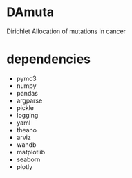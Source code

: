 # DAmuta
Dirichlet Allocation of mutations in cancer 

# dependencies 

* pymc3
* numpy
* pandas
* argparse
* pickle
* logging
* yaml
* theano
* arviz
* wandb
* matplotlib
* seaborn
* plotly
